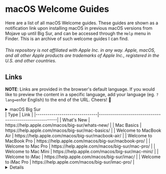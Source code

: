 # macOS Welcome Guides

Here are a list of all macOS Welcome guides. These guides are shown as a notification link upon installing macOS in previous macOS versions from Mojave up until Big Sur, and can be accessed through the ```Help``` menu in Finder. This is an archive of such welcome guides I can find. 

###### *This repository is not affiliated with Apple Inc. in any way. Apple, macOS, and all other Apple products are trademarks of Apple Inc., registered in the U.S. and other countries.*

## Links 

**NOTE**: Links are provided in the browser's default language. If you would like to preview the content in a specific language, add your language (eg. ```?lang=en```for English) to the end of the URL. Cheers! 🥂

<details>
  <summary>macOS Big Sur<summary>
    | Type                          | Link                                                    |
    |-------------------------------|---------------------------------------------------------|
    | What's New                    | https://help.apple.com/macos/big-sur/whats-new/        |
    | Mac Basics                    | https://help.apple.com/macos/big-sur/mac-basics/       | 
    | Welcome to MacBook Air        | https://help.apple.com/macos/big-sur/macbook-air/      |
    | Welcome to MacBook Pro        | https://help.apple.com/macos/big-sur/macbook-pro/      |
    | Welcome to Mac Pro            | https://help.apple.com/macos/big-sur/mac-pro/          |
    | Welcome to Mac Mini           | https://help.apple.com/macos/big-sur/mac-mini/         |
    | Welcome to iMac               | https://help.apple.com/macos/big-sur/imac/             |
    | Welcome to iMac Pro           | https://help.apple.com/macos/big-sur/imac-pro/         |

<details>

<details>
  <summary>macOS Catalina<summary>
    | Type                          | Link                                                    |
    |-------------------------------|---------------------------------------------------------|
    | What's New                    | https://help.apple.com/macos/catalina/whats-new/        |
    | Mac Basics                    | https://help.apple.com/macos/catalina/mac-basics/       | 
    | Welcome to MacBook Air        | https://help.apple.com/macos/catalina/macbook-air/      |
    | Welcome to MacBook Pro        | https://help.apple.com/macos/catalina/macbook-pro/      |
    | Welcome to Mac Pro            | https://help.apple.com/macos/catalina/mac-pro/          |
    | Welcome to Mac Mini           | https://help.apple.com/macos/catalina/mac-mini/         |
    | Welcome to iMac               | https://help.apple.com/macos/catalina/imac/             |
    | Welcome to iMac Pro           | https://help.apple.com/macos/catalina/imac-pro/         |

<details>

<details>
  <summary>macOS Mojave<summary>
    | Type                          | Link                                                    |
    |-------------------------------|---------------------------------------------------------|
    | Welcome to MacBook Air        | https://help.apple.com/macos/mojave/macbook-air/      |
    | Welcome to Mac Mini           | https://help.apple.com/macos/mojave/mac-mini/         |

<details>

## Changelog 

<details>
<summary>Click to expand</summary>

## 2025-03-10
- Added macOS Mojave, macOS Big Sur, and macOS Catalina. If there's anything I missed, feel free to tell me! 

</details>
